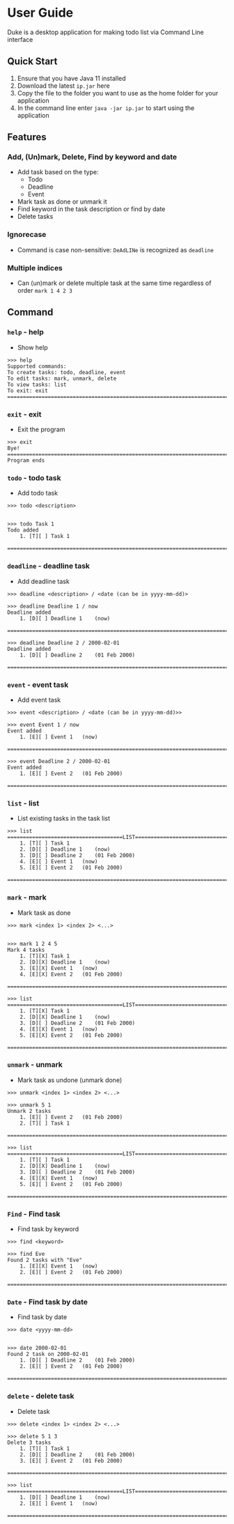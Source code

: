 # User Guide
Duke is a desktop application for making todo list via Command Line interface
## Quick Start 
1. Ensure that you have Java 11 installed
2. Download the latest `ip.jar` here
3. Copy the file to the folder you want to use as the home folder for your application
4. In the command line enter `java -jar ip.jar` to start using the application

## Features 
### Add, (Un)mark, Delete, Find by keyword and date
- Add task based on the type: 
	- Todo
	- Deadline
	- Event
- Mark task as done or unmark it
- Find keyword in the task description or find by date
- Delete tasks
### Ignorecase
- Command is case non-sensitive: `DeAdLINe` is recognized as `deadline` 
### Multiple indices
- Can (un)mark or delete multiple task at the same time regardless of order `mark 1 4 2 3 `


## Command

### `help` - help
- Show help 

```
>>> help
Supported commands:
To create tasks: todo, deadline, event
To edit tasks: mark, unmark, delete
To view tasks: list
To exit: exit
===============================================================================
```

### `exit` - exit 
- Exit the program

```
>>> exit
Bye!
===============================================================================
Program ends
```

### `todo` - todo task
- Add todo task


```
>>> todo <description>


>>> todo Task 1 
Todo added
	1. [T][ ] Task 1

===============================================================================

```

### `deadline` - deadline task
- Add deadline task


```
>>> deadline <description> / <date (can be in yyyy-mm-dd)>

>>> deadline Deadline 1 / now
Deadline added
	1. [D][ ] Deadline 1	(now)

===============================================================================

>>> deadline Deadline 2 / 2000-02-01
Deadline added
	1. [D][ ] Deadline 2	(01 Feb 2000)

===============================================================================
```
### `event` - event task
- Add event task


```
>>> event <description> / <date (can be in yyyy-mm-dd)>>

>>> event Event 1 / now
Event added
	1. [E][ ] Event 1	(now)

===============================================================================

>>> event Deadline 2 / 2000-02-01
Event added
	1. [E][ ] Event 2	(01 Feb 2000)

===============================================================================
```


### `list` - list
- List existing tasks in the task list


```
>>> list
=====================================LIST======================================
	1. [T][ ] Task 1
	2. [D][ ] Deadline 1	(now)
	3. [D][ ] Deadline 2	(01 Feb 2000)
	4. [E][ ] Event 1	(now)
	5. [E][ ] Event 2	(01 Feb 2000)

===============================================================================

```
### `mark` - mark
- Mark task as done


```
>>> mark <index 1> <index 2> <...>


>>> mark 1 2 4 5
Mark 4 tasks
	1. [T][X] Task 1
	2. [D][X] Deadline 1	(now)
	3. [E][X] Event 1	(now)
	4. [E][X] Event 2	(01 Feb 2000)

===============================================================================

>>> list
=====================================LIST======================================
	1. [T][X] Task 1
	2. [D][X] Deadline 1	(now)
	3. [D][ ] Deadline 2	(01 Feb 2000)
	4. [E][X] Event 1	(now)
	5. [E][X] Event 2	(01 Feb 2000)

===============================================================================
```

### `unmark` - unmark 
- Mark task as undone (unmark done)


```
>>> unmark <index 1> <index 2> <...>

>>> unmark 5 1
Unmark 2 tasks
	1. [E][ ] Event 2	(01 Feb 2000)
	2. [T][ ] Task 1

===============================================================================

>>> list
=====================================LIST======================================
	1. [T][ ] Task 1
	2. [D][X] Deadline 1	(now)
	3. [D][ ] Deadline 2	(01 Feb 2000)
	4. [E][X] Event 1	(now)
	5. [E][ ] Event 2	(01 Feb 2000)

===============================================================================
```


### `Find` - Find task
- Find task by keyword


```
>>> find <keyword>

>>> find Eve
Found 2 tasks with "Eve"
	1. [E][X] Event 1	(now)
	2. [E][ ] Event 2	(01 Feb 2000)

===============================================================================
```

### `Date` - Find task by date
- Find task by date


```
>>> date <yyyy-mm-dd>


>>> date 2000-02-01
Found 2 task on 2000-02-01
	1. [D][ ] Deadline 2	(01 Feb 2000)
	2. [E][ ] Event 2	(01 Feb 2000)

===============================================================================
```
### `delete` - delete task
- Delete task


```
>>> delete <index 1> <index 2> <...>

>>> delete 5 1 3
Delete 3 tasks
	1. [T][ ] Task 1
	2. [D][ ] Deadline 2	(01 Feb 2000)
	3. [E][ ] Event 2	(01 Feb 2000)

===============================================================================

>>> list
=====================================LIST======================================
	1. [D][ ] Deadline 1	(now)
	2. [E][ ] Event 1	(now)

===============================================================================
```
